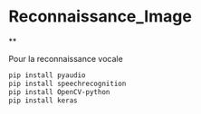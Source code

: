 # Reconnaissance_Image
**


Pour la reconnaissance vocale 

```bash
pip install pyaudio
pip install speechrecognition
pip install OpenCV-python
pip install keras
```
